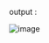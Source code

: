 output :


![image](https://github.com/user-attachments/assets/757059a2-0b1a-4b7a-aff5-5b1a5b10ac11)
